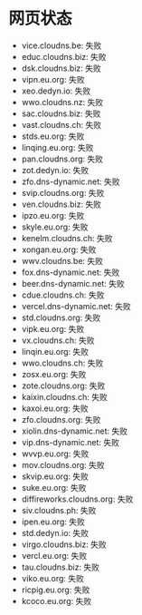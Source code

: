 # 网页状态
- vice.cloudns.be: 失败
- educ.cloudns.biz: 失败
- dsk.cloudns.biz: 失败
- vipn.eu.org: 失败
- xeo.dedyn.io: 失败
- wwo.cloudns.nz: 失败
- sac.cloudns.biz: 失败
- vast.cloudns.ch: 失败
- stds.eu.org: 失败
- linqing.eu.org: 失败
- pan.cloudns.org: 失败
- zot.dedyn.io: 失败
- zfo.dns-dynamic.net: 失败
- svip.cloudns.org: 失败
- ven.cloudns.biz: 失败
- ipzo.eu.org: 失败
- skyle.eu.org: 失败
- kenelm.cloudns.ch: 失败
- xongan.eu.org: 失败
- wwv.cloudns.be: 失败
- fox.dns-dynamic.net: 失败
- beer.dns-dynamic.net: 失败
- cdue.cloudns.ch: 失败
- vercel.dns-dynamic.net: 失败
- std.cloudns.org: 失败
- vipk.eu.org: 失败
- vx.cloudns.ch: 失败
- linqin.eu.org: 失败
- wwo.cloudns.ch: 失败
- zosx.eu.org: 失败
- zote.cloudns.org: 失败
- kaixin.cloudns.ch: 失败
- kaxoi.eu.org: 失败
- zfo.cloudns.org: 失败
- xiolin.dns-dynamic.net: 失败
- vip.dns-dynamic.net: 失败
- wvvp.eu.org: 失败
- mov.cloudns.org: 失败
- skvip.eu.org: 失败
- suke.eu.org: 失败
- diffireworks.cloudns.org: 失败
- siv.cloudns.ph: 失败
- ipen.eu.org: 失败
- std.dedyn.io: 失败
- virgo.cloudns.biz: 失败
- vercl.eu.org: 失败
- tau.cloudns.biz: 失败
- viko.eu.org: 失败
- ricpig.eu.org: 失败
- kcoco.eu.org: 失败
